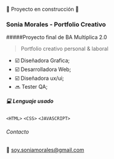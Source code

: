 🚧 Proyecto en construcción 🚧

### Sonia Morales - Portfolio Creativo
#####Proyecto final de BA Multiplica 2.0

> Portfolio creativo personal &amp; laboral

- :ballot_box_with_check: Diseñadora Grafica;
- :ballot_box_with_check: Desarrolladora Web;
- :ballot_box_with_check: Diseñadora ux/ui;
- :soon: Tester QA;


##### :computer: Lenguaje usado
`<HTML>`  `<CSS>`  `<JAVASCRIPT>`


###### Contacto
:e-mail: soy.soniamorales@gmail.com


